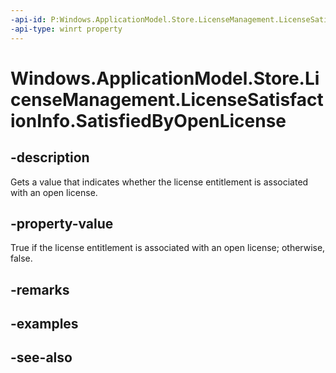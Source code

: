 ----api-id: P:Windows.ApplicationModel.Store.LicenseManagement.LicenseSatisfactionInfo.SatisfiedByOpenLicense
-api-type: winrt property
---<!-- Property syntaxpublic bool SatisfiedByOpenLicense { get; }--># Windows.ApplicationModel.Store.LicenseManagement.LicenseSatisfactionInfo.SatisfiedByOpenLicense## -descriptionGets a value that indicates whether the license entitlement is associated with an open license.## -property-valueTrue if the license entitlement is associated with an open license; otherwise, false.## -remarks## -examples## -see-also